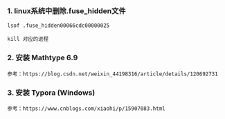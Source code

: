 ### 1. linux系统中删除.fuse_hidden文件

    lsof .fuse_hidden00066cdc00000025
    
    kill 对应的进程
    
### 2. 安装 Mathtype 6.9
    
    参考：https://blog.csdn.net/weixin_44198316/article/details/120692731
    
        
### 3. 安装 Typora (Windows)
    
    参考：https://www.cnblogs.com/xiaohi/p/15907083.html
    
   
